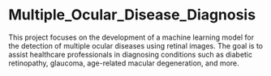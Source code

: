 # Multiple_Ocular_Disease_Diagnosis

This project focuses on the development of a machine learning model for the detection of multiple ocular diseases using retinal images. The goal is to assist healthcare professionals in diagnosing conditions such as diabetic retinopathy, glaucoma, age-related macular degeneration, and more.
